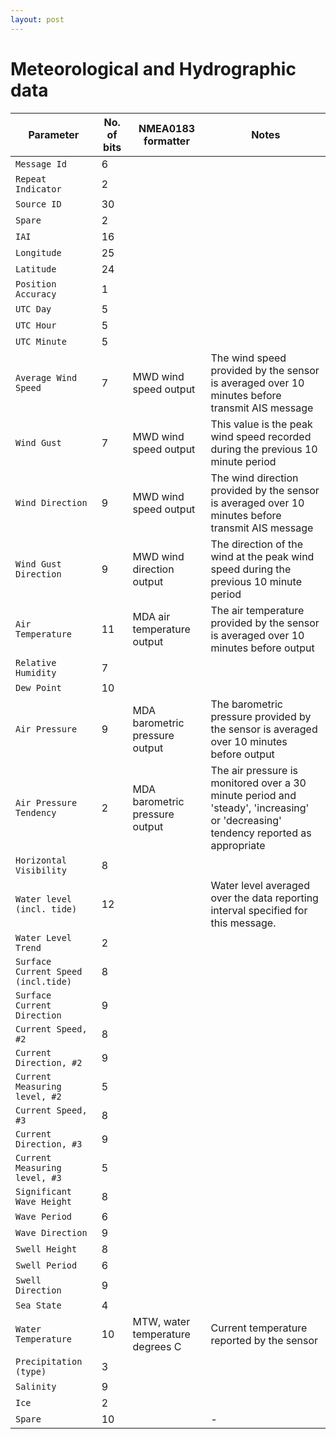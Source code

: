 ```yaml
---
layout: post
---
```

# Meteorological and Hydrographic data

| Parameter| No. of bits| NMEA0183 formatter| Notes|
| -- | -- | -- | -- |
|`Message Id`| 6| | |
|`Repeat Indicator`| 2| | |
|`Source ID`| 30| | |
|`Spare`| 2| | |
|`IAI`| 16| | |
|`Longitude`| 25| | |
|`Latitude`| 24| | |
|`Position Accuracy`| 1| | |
|`UTC Day`| 5| | |
|`UTC Hour`| 5| | |
|`UTC Minute`| 5| | |
|`Average Wind Speed`| 7| MWD wind speed output| The wind speed provided by the sensor is averaged over 10 minutes before transmit AIS message|
|`Wind Gust`| 7| MWD wind speed output| This value is the peak wind speed recorded during the previous 10 minute period|
|`Wind Direction`| 9| MWD wind speed output| The wind direction provided by the sensor is averaged over 10 minutes before transmit AIS message|
|`Wind Gust Direction`| 9| MWD wind direction output| The direction of the wind at the peak wind speed during the previous 10 minute period|
|`Air Temperature`| 11| MDA air temperature output| The air temperature provided by the sensor is averaged over 10 minutes before output|
|`Relative Humidity`| 7| | |
|`Dew Point`| 10| | |
|`Air Pressure`| 9| MDA barometric pressure output| The barometric pressure provided by the sensor is averaged over 10 minutes before output|
|`Air Pressure Tendency`| 2| MDA barometric pressure output| The air pressure is monitored over a 30 minute period and 'steady', 'increasing' or 'decreasing' tendency reported as appropriate|
|`Horizontal Visibility`| 8| | |
|`Water level (incl. tide)`| 12| | Water level averaged over the data reporting interval specified for this message.|
|`Water Level Trend`| 2| | |
|`Surface Current Speed (incl.tide)`| 8| | |
|`Surface Current Direction`| 9| | |
|`Current Speed, #2`| 8| | |
|`Current Direction, #2`| 9| | |
|`Current Measuring level, #2`| 5| | |
|`Current Speed, #3`| 8| | |
|`Current Direction, #3`| 9| | |
|`Current Measuring level, #3`| 5| | |
|`Significant Wave Height`| 8| | |
|`Wave Period`| 6| | |
|`Wave Direction`| 9| | |
|`Swell Height`| 8| | |
|`Swell Period`| 6| | |
|`Swell Direction`| 9| | |
|`Sea State`| 4| | |
|`Water Temperature`| 10| MTW, water temperature degrees C| Current temperature reported by the sensor|
|`Precipitation (type)`| 3| | |
|`Salinity`| 9| | |
|`Ice`| 2| | |
|`Spare`| 10| |- |
